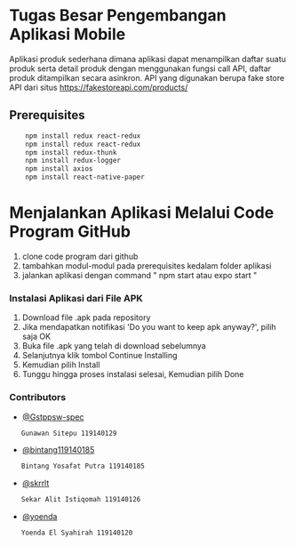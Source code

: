 # Tugas Besar Pengembangan Aplikasi Mobile

Aplikasi produk sederhana dimana aplikasi dapat menampilkan daftar suatu produk serta detail produk dengan menggunakan fungsi call API, daftar produk ditampilkan secara asinkron. API yang digunakan berupa fake store API dari situs https://fakestoreapi.com/products/

## Prerequisites  
  ```sh
      npm install redux react-redux
      npm install redux react-redux
      npm install redux-thunk          
      npm install redux-logger           
      npm install axios  
      npm install react-native-paper
```      
# Menjalankan Aplikasi Melalui Code Program GitHub
1. clone code program dari github 
2. tambahkan modul-modul pada prerequisites kedalam folder aplikasi
3. jalankan aplikasi dengan command " npm start atau expo start "


### Instalasi Aplikasi dari File APK

1. Download file .apk pada repository      
2. Jika mendapatkan notifikasi 'Do you want to keep apk anyway?', pilih saja OK     
3. Buka file .apk yang telah di download sebelumnya      
4. Selanjutnya klik tombol Continue Installing
5. Kemudian pilih Install
6. Tunggu hingga proses instalasi selesai, Kemudian pilih Done
      
### Contributors
* [@Gstppsw-spec](https://github.com/Gstppsw-spec)
```sh
   Gunawan Sitepu 119140129
``` 
* [@bintang119140185](https://github.com/bintang119140185)
```sh
   Bintang Yosafat Putra 119140185
```
* [@skrrlt](https://github.com/skrrlt)
```sh
   Sekar Alit Istiqomah 119140126
```
* [@yoenda](https://github.com/yoenda)
```sh
   Yoenda El Syahirah 119140120
```
